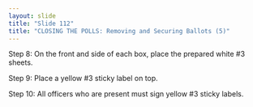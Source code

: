```yaml
---
layout: slide
title: "Slide 112"
title: "CLOSING THE POLLS: Removing and Securing Ballots (5)"
---
```


Step 8: On the front and side of each box, place the prepared white #3 sheets.

Step 9: Place a yellow #3 sticky label on top.

Step 10: All officers who are present must sign yellow #3 sticky labels.
